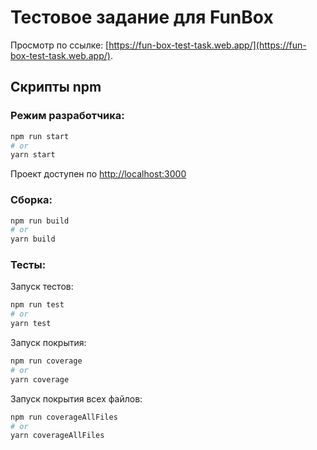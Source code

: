 # Тестовое задание для FunBox

Просмотр по ссылке: [https://fun-box-test-task.web.app/](https://fun-box-test-task.web.app/).

## Скрипты npm

### Режим разработчика:

```bash
npm run start
# or
yarn start
```

Проект доступен по [http://localhost:3000](http://localhost:3000)

### Сборка:

```bash
npm run build
# or
yarn build
```

### Тесты:

Запуск тестов:

```bash
npm run test
# or
yarn test
```

Запуск покрытия:

```bash
npm run coverage
# or
yarn coverage
```

Запуск покрытия всех файлов:

```bash
npm run coverageAllFiles
# or
yarn coverageAllFiles
```

